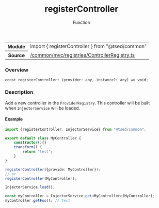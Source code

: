 
<header class="symbol-info-header"><h1 id="registercontroller">registerController</h1><label class="symbol-info-type-label function">Function</label></header>
<!-- summary -->
<section class="symbol-info"><table class="is-full-width"><tbody><tr><th>Module</th><td><div class="lang-typescript"><span class="token keyword">import</span> { registerController }&nbsp;<span class="token keyword">from</span>&nbsp;<span class="token string">"@tsed/common"</span></div></td></tr><tr><th>Source</th><td><a href="https://github.com/Romakita/ts-express-decorators/blob/v4.17.7/src//common/mvc/registries/ControllerRegistry.ts#L0-L0">/common/mvc/registries/ControllerRegistry.ts</a></td></tr></tbody></table></section>
<!-- overview -->


### Overview


<pre><code class="typescript-lang "><span class="token keyword">const</span> registerController<span class="token punctuation">:</span> <span class="token punctuation">(</span>provider<span class="token punctuation">:</span> <span class="token keyword">any</span><span class="token punctuation">,</span> instance?<span class="token punctuation">:</span> <span class="token keyword">any</span><span class="token punctuation">)</span> => <span class="token keyword">void</span><span class="token punctuation">;</span></code></pre>


<!-- Parameters -->

<!-- Description -->


### Description

Add a new controller in the `ProviderRegistry`. This controller will be built when `InjectorService` will be loaded.

#### Example

```typescript
import {registerController, InjectorService} from "@tsed/common";

export default class MyController {
    constructor(){}
    transform() {
        return "test";
    }
}

registerController({provide: MyController});
// or
registerController(MyController);

InjectorService.load();

const myController = InjectorService.get<MyController>(MyController);
myController.getFoo(); // test
```

<!-- Members -->

